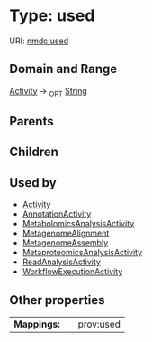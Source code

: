 
# Type: used




URI: [nmdc:used](https://microbiomedata/meta/used)


## Domain and Range

[Activity](Activity.md) ->  <sub>OPT</sub> [String](types/String.md)

## Parents


## Children


## Used by

 * [Activity](Activity.md)
 * [AnnotationActivity](AnnotationActivity.md)
 * [MetabolomicsAnalysisActivity](MetabolomicsAnalysisActivity.md)
 * [MetagenomeAlignment](MetagenomeAlignment.md)
 * [MetagenomeAssembly](MetagenomeAssembly.md)
 * [MetaproteomicsAnalysisActivity](MetaproteomicsAnalysisActivity.md)
 * [ReadAnalysisActivity](ReadAnalysisActivity.md)
 * [WorkflowExecutionActivity](WorkflowExecutionActivity.md)

## Other properties

|  |  |  |
| --- | --- | --- |
| **Mappings:** | | prov:used |

